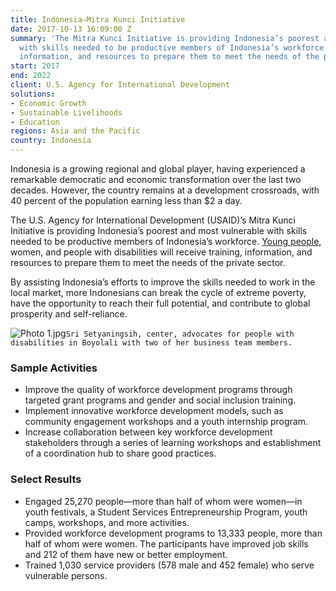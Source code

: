 ```yaml
---
title: Indonesia—Mitra Kunci Initiative
date: 2017-10-13 16:09:00 Z
summary: 'The Mitra Kunci Initiative is providing Indonesia’s poorest and most vulnerable
  with skills needed to be productive members of Indonesia’s workforce through training,
  information, and resources to prepare them to meet the needs of the private sector. '
start: 2017
end: 2022
client: U.S. Agency for International Development
solutions:
- Economic Growth
- Sustainable Livelihoods
- Education
regions: Asia and the Pacific
country: Indonesia
---
```


Indonesia is a growing regional and global player, having experienced a remarkable democratic and economic transformation over the last two decades. However, the country remains at a development crossroads, with 40 percent of the population earning less than $2 a day.

The U.S. Agency for International Development (USAID)’s Mitra Kunci Initiative is providing Indonesia’s poorest and most vulnerable with skills needed to be productive members of Indonesia’s workforce. [Young people](https://www.youtube.com/watch?v=AoItcAx_xnY&feature=youtu.be), women, and people with disabilities will receive training, information, and resources to prepare them to meet the needs of the private sector.

By assisting Indonesia’s efforts to improve the skills needed to work in the local market, more Indonesians can break the cycle of extreme poverty, have the opportunity to reach their full potential, and contribute to global prosperity and self-reliance.

![Photo 1.jpg](/uploads/Photo%201.jpg)`Sri Setyaningsih, center, advocates for people with disabilities in Boyolali with two of her business team members.`

### Sample Activities

* Improve the quality of workforce development programs through targeted grant programs and gender and social inclusion training.
* Implement innovative workforce development models, such as community engagement workshops and a youth internship program.
* Increase collaboration between key workforce development stakeholders through a series of learning workshops and establishment of a coordination hub to share good practices.

### Select Results

* Engaged 25,270 people—more than half of whom were women—in youth festivals, a Student Services Entrepreneurship Program, youth camps, workshops, and more activities.
* Provided workforce development programs to 13,333 people, more than half of whom were women. The participants have improved job skills and 212 of them have new or better employment.
* Trained 1,030 service providers (578 male and 452 female) who serve vulnerable persons.